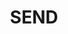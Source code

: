 ---
layout: landing
published: true
title: SEND
description: Read about our SEND policy and how we work with Special Educational Needs.
page-links:
  - name: First link
    link: /
  - name: Second link
    link: /send/
---